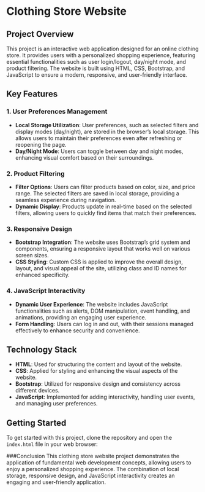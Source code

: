 # Clothing Store Website

## Project Overview

This project is an interactive web application designed for an online clothing store. It provides users with a personalized shopping experience, featuring essential functionalities such as user login/logout, day/night mode, and product filtering. The website is built using HTML, CSS, Bootstrap, and JavaScript to ensure a modern, responsive, and user-friendly interface.

## Key Features

### 1. User Preferences Management
- **Local Storage Utilization**: User preferences, such as selected filters and display modes (day/night), are stored in the browser’s local storage. This allows users to maintain their preferences even after refreshing or reopening the page.
- **Day/Night Mode**: Users can toggle between day and night modes, enhancing visual comfort based on their surroundings.

### 2. Product Filtering
- **Filter Options**: Users can filter products based on color, size, and price range. The selected filters are saved in local storage, providing a seamless experience during navigation.
- **Dynamic Display**: Products update in real-time based on the selected filters, allowing users to quickly find items that match their preferences.

### 3. Responsive Design
- **Bootstrap Integration**: The website uses Bootstrap’s grid system and components, ensuring a responsive layout that works well on various screen sizes.
- **CSS Styling**: Custom CSS is applied to improve the overall design, layout, and visual appeal of the site, utilizing class and ID names for enhanced specificity.

### 4. JavaScript Interactivity
- **Dynamic User Experience**: The website includes JavaScript functionalities such as alerts, DOM manipulation, event handling, and animations, providing an engaging user experience.
- **Form Handling**: Users can log in and out, with their sessions managed effectively to enhance security and convenience.

## Technology Stack
- **HTML**: Used for structuring the content and layout of the website.
- **CSS**: Applied for styling and enhancing the visual aspects of the website.
- **Bootstrap**: Utilized for responsive design and consistency across different devices.
- **JavaScript**: Implemented for adding interactivity, handling user events, and managing user preferences.

## Getting Started

To get started with this project, clone the repository and open the `index.html` file in your web browser:


###Conclusion
This clothing store website project demonstrates the application of fundamental web development concepts, allowing users to enjoy a personalized shopping experience. The combination of local storage, responsive design, and JavaScript interactivity creates an engaging and user-friendly application.
